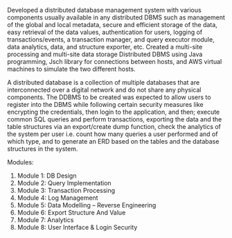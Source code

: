 Developed a distributed database management system with various components usually available in any distributed DBMS such as management of the global and local metadata, secure and efficient storage of the data, easy retrieval of the data values, authentication for users, logging of transactions/events, a transaction manager, and query executor module, data analytics, data, and structure exporter, etc. Created a multi-site processing and multi-site data storage Distributed DBMS using Java programming, Jsch library for connections between hosts, and AWS virtual machines to simulate the two different hosts.

A distributed database is a collection of multiple databases that are interconnected over a digital
network and do not share any physical components. The DDBMS to be created was expected to allow users to register into the DBMS while following
certain security measures like encrypting the credentials, then login to the application, and then;
execute common SQL queries and perform transactions, exporting the data and the table
structures via an export/create dump function, check the analytics of the system per user i.e. count
how many queries a user performed and of which type, and to generate an ERD based on the tables
and the database structures in the system.

Modules:

1. Module 1: DB Design
2. Module 2: Query Implementation
3. Module 3: Transaction Processing
4. Module 4: Log Management
5. Module 5: Data Modelling – Reverse Engineering
6. Module 6: Export Structure And Value
7. Module 7: Analytics
8. Module 8: User Interface & Login Security
